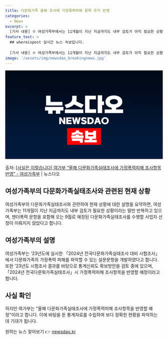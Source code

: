 ```yaml
---
title: 다문화가족 올해 조사에 가정폭력피해 항목 추가 반영
categories:
  - News
excerpt: >
  [기사 내용] ㅇ 여성가족부에서는 11개월이 지난 지금까지도 내부 검토가 아직 필요한 상황 이란 말만 반복하…
feature_text: >
  ## whereispost 실시간 뉴스 속보입니다.

  [기사 내용] ㅇ 여성가족부에서는 11개월이 지난 지금까지도 내부 검토가 아직 필요한 상황 이란 말만 반복하…
image: '/assets/img/newsdao_breakingnews.jpg'
---
```


![뉴스다오 속보](/assets/img/newsdao_breakingnews.jpg)

<p>출처: <a href="https://newsdao.kr/3335" rel="dofollow">[사실은 이렇습니다] 여가부 “올해 다문화가족실태조사에 가정폭력피해 조사항목 반영” - 여성가족부</a> | 뉴스다오</p>

<h2 data-ke-size="size26">여성가족부의 다문화가족실태조사와 관련된 현재 상황</h2>
<p data-ke-size="size16">여성가족부의 다문화가족실태조사와 관련하여 현재 상황에 대한 설명을 요약하면, 여성가족부는 11개월이 지난 지금까지도 내부 검토가 필요한 상황이라는 말만 반복하고 있으며, 젠더폭력 문항을 포함해 오는 9월로 예정된 다문화가족실태조사를 수행할 사업자 선정이 이뤄지지 않았다고 합니다. </p>

<h2 data-ke-size="size26">여성가족부의 설명</h2>
<p data-ke-size="size16">여성가족부는 '23년도에 실시한 「2024년 전국다문화가족실태조사 대비 시험조사」에서 다문화가족의 가정폭력 피해를 파악할 수 있는 설문문항을 개발하였다고 합니다. 또한 '23년도 시험조사 결과를 바탕으로 통계신뢰도 확보방안을 검토 중에 있으며, 「2024년 전국다문화가족실태조사」시 가정폭력피해 조사항목을 반영할 예정이라고 합니다.</p>

<h2 data-ke-size="size26">사실 확인</h2>
<p data-ke-size="size16">하지만 여가부는 "올해 다문화가족실태조사에 가정폭력피해 조사항목을 반영할 예정"이라고 합니다. 이에 바탕을 둔 통계자료를 수립하여 보다 정확한 현황을 파악하는 데 기대가 됩니다.</p> 

원하는 뉴스 찾아보기 👉 <a href="https://newsdao.kr" rel="dofollow">newsdao.kr</a>


